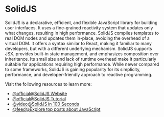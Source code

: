 # SolidJS

SolidJS is a declarative, efficient, and flexible JavaScript library for building user interfaces. It uses a fine-grained reactivity system that updates only what changes, resulting in high performance. SolidJS compiles templates to real DOM nodes and updates them in-place, avoiding the overhead of a virtual DOM. It offers a syntax similar to React, making it familiar to many developers, but with a different underlying mechanism. SolidJS supports JSX, provides built-in state management, and emphasizes composition over inheritance. Its small size and lack of runtime overhead make it particularly suitable for applications requiring high performance. While newer compared to some frameworks, SolidJS is gaining popularity for its simplicity, performance, and developer-friendly approach to reactive programming.

Visit the following resources to learn more:

- [@official@SolidJS Website](https://www.solidjs.com/)
- [@official@SolidJS Tutorial](https://www.solidjs.com/tutorial/introduction_basics)
- [@video@SolidJS in 100 Seconds](https://www.youtube.com/watch?v=hw3Bx5vxKl0)
- [@feed@Explore top posts about JavaScript](https://app.daily.dev/tags/javascript?ref=roadmapsh)
